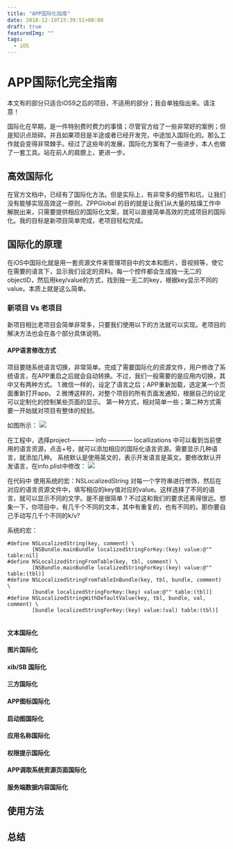 ```yaml
---
title: "APP国际化指南"
date: 2018-12-19T15:39:51+08:00
draft: true
featuredImg: ""
tags: 
  - iOS
---
```


    

# APP国际化完全指南

本文有的部分只适合iOS9之后的项目，不适用的部分；我会单独指出来。请注意！

国际化在早期，是一件特别费时费力的事情；尽管官方给了一些非常好的案例；但是知识点琐碎。并且如果项目是半途或者已经开发完，中途加入国际化的。那么工作就会变得非常棘手。经过了这些年的发展，国际化方案有了一些进步，本人也做了一套工具。站在前人的肩膀上，更进一步。

## 高效国际化

在官方文档中，已经有了国际化方法。但是实际上，有非常多的细节和坑，让我们没有能够实现高效这一原则。ZPPGlobal 的目的就是让我们从大量的枯燥工作中解脱出来，只需要提供相应的国际化文案，就可以直接简单高效的完成项目的国际化。我的目标是新项目简单完成，老项目轻松完成。


## 国际化的原理

在iOS中国际化就是用一套资源文件来管理项目中的文本和图片，音视频等，使它在需要的语言下，显示我们设定的资料。每一个控件都会生成独一无二的objectID，然后用key/value的方式，找到独一无二的key，根据key显示不同的value。本质上就是这么简单。

### 新项目 Vs 老项目

新项目相比老项目会简单非常多，只要我们使用以下的方法就可以实现。老项目的解决方法也会在各个部分具体说明。

#### APP语言修改方式

项目要随系统语言切换，非常简单。完成了需要国际化的资源文件，用户修改了系统语言，在APP重启之后就会自动转换。不过，我们一般需要的是应用内切换，其中又有两种方式。
1.微信一样的，设定了语言之后；APP重新加载，选定某一个页面重新打开app。
2.微博这样的，对整个项目的所有页面发通知，根据自己的设定可以定制化的控制某些页面的显示。
第一种方式，相对简单一些；第二种方式需要一开始就对项目有整体的规划。

如图所示：
![](https://raw.githubusercontent.com/Z-figaro/picBed/master/image/%E5%B1%8F%E5%B9%95%E5%BF%AB%E7%85%A7%202019-04-18%20%E4%B8%8B%E5%8D%886.12.11.png?token=ADLKPSWOJ4URI4TDBSXPPN24XBHJS)

在工程中，选择project———— info ———— locallizations 中可以看到当前使用的语言资源，点击+号，就可以添加相应的国际化语言资源。需要显示几种语言，就添加几种。
系统默认是使用英文的，表示开发语言是英文。要修改默认开发语言，在info.plist中修改：
![](https://raw.githubusercontent.com/Z-figaro/picBed/master/image/%E5%B1%8F%E5%B9%95%E5%BF%AB%E7%85%A7%202019-04-18%20%E4%B8%8B%E5%8D%886.21.09.png?token=ADLKPSVYFGHB3EAOQZ6CPIC4XBILO)

在代码中 使用系统的宏：NSLocalizedString 对每一个字符串进行修饰，然后在对应的语言资源文件中，填写相应的key值对应的value。这样选择了不同的语言，就可以显示不同的文字。是不是很简单？不过这和我们的要求还离得很远。想象一下，你项目中，有几千个不同的文本，其中有重复的，也有不同的。那你要自己手动写几千个不同的k/v?

系统的宏：
```
#define NSLocalizedString(key, comment) \
	    [NSBundle.mainBundle localizedStringForKey:(key) value:@"" table:nil]
#define NSLocalizedStringFromTable(key, tbl, comment) \
	    [NSBundle.mainBundle localizedStringForKey:(key) value:@"" table:(tbl)]
#define NSLocalizedStringFromTableInBundle(key, tbl, bundle, comment) \
	    [bundle localizedStringForKey:(key) value:@"" table:(tbl)]
#define NSLocalizedStringWithDefaultValue(key, tbl, bundle, val, comment) \
	    [bundle localizedStringForKey:(key) value:(val) table:(tbl)]
	    
```

#### 文本国际化
#### 图片国际化
#### xib/SB 国际化
#### 三方国际化
#### APP图标国际化
#### 启动图国际化
#### 应用名称国际化
#### 权限提示国际化
#### APP调取系统资源页面国际化
#### 服务端数据内容国际化


## 使用方法

## 总结

